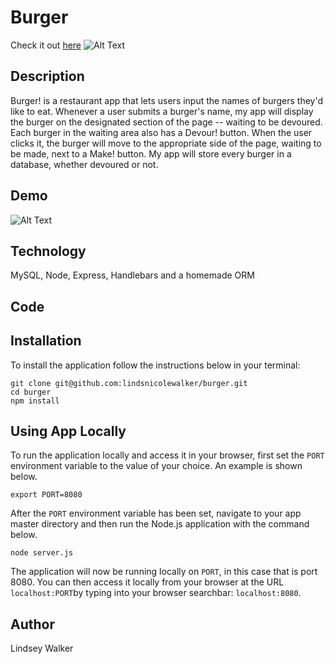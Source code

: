 # Burger
Check it out [here](https://secret-beach-37555.herokuapp.com/)
![Alt Text](https://gph.to/2VmH8xb)


## Description
Burger! is a restaurant app that lets users input the names of burgers they'd like to eat.
Whenever a user submits a burger's name, my app will display the burger on the designated section of the page -- waiting to be devoured.
Each burger in the waiting area also has a Devour! button. When the user clicks it, the burger will move to the appropriate side of the page, waiting to be made, next to a Make! button.
My app will store every burger in a database, whether devoured or not.

## Demo
![Alt Text](https://media.giphy.com/media/ZcLzUkJmJOJlbIZMEY/giphy.gif)

## Technology
MySQL, Node, Express, Handlebars and a homemade ORM 

## Code

## Installation

To install the application follow the instructions below in your terminal:  

	git clone git@github.com:lindsnicolewalker/burger.git
	cd burger
	npm install
	
## Using App Locally

To run the application locally and access it in your browser, first set the `PORT` environment variable to the value of your choice. An example is shown below.

	export PORT=8080
	
After the `PORT` environment variable has been set, navigate to your app master directory and then run the Node.js application with the command below.

	node server.js

The application will now be running locally on `PORT`, in this case that is port 8080. You can then access it locally from your browser at the URL `localhost:PORT`by typing into your browser searchbar: `localhost:8080`.


## Author
Lindsey Walker

